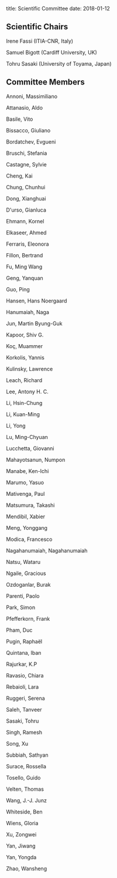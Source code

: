 title: Scientific Committee
date: 2018-01-12 

## Scientific Chairs


Irene Fassi (ITIA-CNR, Italy)

Samuel Bigott (Cardiff University, UK)

Tohru Sasaki (University of Toyama, Japan)

## Committee Members


Annoni, Massimiliano

Attanasio, Aldo

Basile, Vito

Bissacco, Giuliano

Bordatchev, Evgueni

Bruschi, Stefania

Castagne, Sylvie

Cheng, Kai

Chung, Chunhui

Dong, Xianghuai

D'urso, Gianluca

Ehmann, Kornel

Elkaseer, Ahmed

Ferraris, Eleonora

Fillon, Bertrand

Fu, Ming Wang

Geng, Yanquan

Guo, Ping

Hansen, Hans Noergaard

Hanumaiah, Naga

Jun, Martin Byung-Guk

Kapoor, Shiv G.

Koç, Muammer

Korkolis, Yannis

Kulinsky, Lawrence 

Leach, Richard

Lee, Antony H. C.

Li, Hsin-Chung

Li, Kuan-Ming

Li, Yong

Lu, Ming-Chyuan

Lucchetta, Giovanni

Mahayotsanun, Numpon

Manabe, Ken-Ichi

Marumo, Yasuo

Mativenga, Paul

Matsumura, Takashi

Mendibil, Xabier

Meng, Yonggang

Modica, Francesco

Nagahanumaiah, Nagahanumaiah

Natsu, Wataru

Ngaile, Gracious

Ozdoganlar, Burak 

Parenti, Paolo

Park, Simon

Pfefferkorn, Frank

Pham, Duc

Pugin, Raphaël

Quintana, Iban

Rajurkar, K.P

Ravasio, Chiara

Rebaioli, Lara

Ruggeri, Serena

Saleh, Tanveer

Sasaki, Tohru

Singh, Ramesh

Song, Xu

Subbiah, Sathyan

Surace, Rossella

Tosello, Guido

Velten, Thomas

Wang, J.-J. Junz

Whiteside, Ben

Wiens, Gloria

Xu, Zongwei

Yan, Jiwang

Yan, Yongda

Zhao, Wansheng